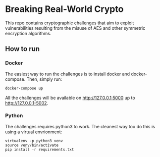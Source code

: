 # Breaking Real-World Crypto

This repo contains cryptographic challenges that aim to exploit vulnerabilities resulting from the misuse of AES and other symmetric encryption algorithms.

## How to run

### Docker

The easiest way to run the challenges is to install docker and docker-compose. Then, simply run: 

```bash
docker-compose up
```

All the challenges will be available on http://127.0.0.1:5000 up to http://127.0.0.1-5002.

### Python

The challenges requires python3 to work. The cleanest way too do this is using a virtual envrionment:

```
virtualenv -p python3 venv
source venv/bin/activate
pip install -r requirements.txt
```
